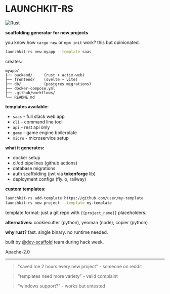 # LAUNCHKIT-RS

![Rust](https://img.shields.io/badge/rust-1.75-orange)

**scaffolding generator for new projects**

you know how `cargo new` or `npm init` work? this but opinionated.

```bash
launchkit-rs new myapp --template saas
```

creates:

```
myapp/
├── backend/     (rust + actix-web)
├── frontend/    (svelte + vite)
├── db/          (postgres migrations)
├── docker-compose.yml
├── .github/workflows/
└── README.md
```

**templates available:**

- `saas` - full stack web app
- `cli` - command line tool
- `api` - rest api only  
- `game` - game engine boilerplate
- `micro` - microservice setup

**what it generates:**

- docker setup
- ci/cd pipelines (github actions)
- database migrations
- auth scaffolding (jwt via **tokenforge** lib)
- deployment configs (fly.io, railway)

**custom templates:**

```bash
launchkit-rs add-template https://github.com/user/my-template
launchkit-rs new project --template my-template
```

template format: just a git repo with `{{project_name}}` placeholders.

**alternatives:** cookiecutter (python), yeoman (node), copier (python)

**why rust?** fast. single binary. no runtime needed.

built by [@dev-scaffold](https://github.com/dev-scaffold) team during hack week.

Apache-2.0

---

> "saved me 2 hours every new project" - someone on reddit

> "templates need more variety" - valid complaint

> "windows support?" - works but untested
